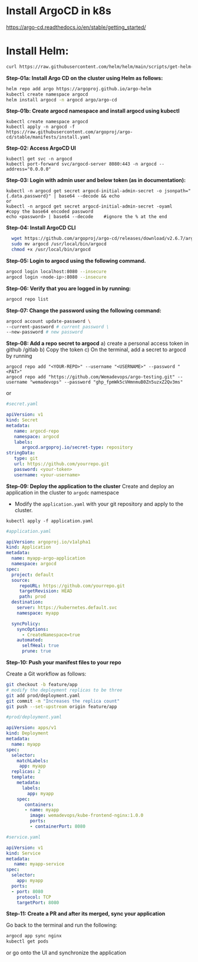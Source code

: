 # Install ArgoCD in k8s
https://argo-cd.readthedocs.io/en/stable/getting_started/

# Install Helm:

  ```bash
  curl https://raw.githubusercontent.com/helm/helm/main/scripts/get-helm-3 | bash
  ```

**Step-01a: Install Argo CD on the cluster using Helm as follows:**

  ```bash
  helm repo add argo https://argoproj.github.io/argo-helm
  kubectl create namespace argocd
  helm install argocd -n argocd argo/argo-cd
  ```

**Step-01b: Create argocd namespace and install argocd using kubectl**
```shell
kubectl create namespace argocd
kubectl apply -n argocd -f https://raw.githubusercontent.com/argoproj/argo-cd/stable/manifests/install.yaml
```
**Step-02: Access ArgoCD UI**
```shell
kubectl get svc -n argocd
kubectl port-forward svc/argocd-server 8080:443 -n argocd --address="0.0.0.0"
```
**Step-03: Login with admin user and below token (as in documentation):**
```shell
kubectl -n argocd get secret argocd-initial-admin-secret -o jsonpath="{.data.password}" | base64 --decode && echo
or 
kubectl -n argocd get secret argocd-initial-admin-secret -oyaml        #copy the base64 encoded password
echo <password> | base64 --decode    #ignore the % at the end
```

**Step-04: Install ArgoCD CLI**

```bash
  wget https://github.com/argoproj/argo-cd/releases/download/v2.6.7/argocd-linux-amd64
  sudo mv argocd /usr/local/bin/argocd
  chmod +x /usr/local/bin/argocd
```
**Step-05: Login to argocd using the following command.**

  ```bash
  argocd login localhost:8080 --insecure
  argocd login <node-ip>:8080 --insecure
  ```

**Step-06: Verify that you are logged in by running:**

  ```bash
  argocd repo list
  ```

**Step-07: Change the password using the following command:**

  ```bash
  argocd account update-password \
  --current-password # current password \
  --new-password # new password
  ```
**Step-08: Add a repo secret to argocd**
a) create a personal access token in github /gitlab
b) Copy the token
c) On the terminal, add a secret to argocd by running 
```shell
argocd repo add "<YOUR-REPO>" --username "<USERNAME>" --password "<PAT>"
argocd repo add "https://github.com/Wemadevops/argo-testing.git" --username "wemadevops" --password "ghp_fpmWk5cVHmnmuB0Zn5uzxZ2Qv3ms"
```

or
```yaml
#secret.yaml

apiVersion: v1
kind: Secret
metadata:
   name: argocd-repo
   namespace: argocd
   labels:
      argocd.argoproj.io/secret-type: repository
stringData:
   type: git
   url: https://github.com/yourrepo.git
   password: <your-token>
   username: <your-username>
 ```

**Step-09: Deploy the application to the cluster**
Create and deploy an application in the cluster to `argodc` namespace
- Modify the `application.yaml` with your git repository and apply to the cluster.
```
kubectl apply -f application.yaml
```
```yaml
#application.yaml

apiVersion: argoproj.io/v1alpha1
kind: Application
metadata:
  name: myapp-argo-application
  namespace: argocd
spec:
  project: default
  source:
     repoURL: https://github.com/yourrepo.git
     targetRevision: HEAD
     path: prod
  destination:
    server: https://kubernetes.default.svc
    namespace: myapp

  syncPolicy:
    syncOptions:
      - CreateNamespace=true
    automated:
      selfHeal: true
      prune: true
```

**Step-10: Push your manifest files to your repo**

Create a Git workflow as follows:
```bash
git checkout -b feature/app
# modify the deployment replicas to be three
git add prod/deployment.yaml
git commit -m "Increases the replica count"
git push --set-upstream origin feature/app
```

```yaml
#prod/deployment.yaml

apiVersion: apps/v1
kind: Deployment
metadata:
  name: myapp
spec:
  selector:
    matchLabels:
     app: myapp
  replicas: 2
  template:
    metadata:
      labels:
        app: myapp
    spec:
       containers:
       - name: myapp
         image: wemadevops/kube-frontend-nginx:1.0.0
         ports:
         - containerPort: 8080
```
```yaml
#service.yaml

apiVersion: v1
kind: Service
metadata:
   name: myapp-service
spec:
  selector:
    app: myapp
  ports:
  - port: 8080
    protocol: TCP
    targetPort: 8080
```
**Step-11: Create a PR and after its merged, sync your application**

Go back to the terminal and run the following:
```bash
argocd app sync nginx
kubectl get pods
```
or go onto the UI and synchronize the application